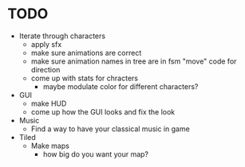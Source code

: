 # TODO

- Iterate through characters
	- apply sfx
	- make sure animations are correct
	- make sure animation names in tree are in fsm "move" code for direction
	- come up with stats for chracters
		- maybe modulate color for different characters?
- GUI
	- make HUD
	- come up how the GUI looks and fix the look
- Music
	- Find a way to have your classical music in game
- Tiled
	- Make maps
		- how big do you want your map?
